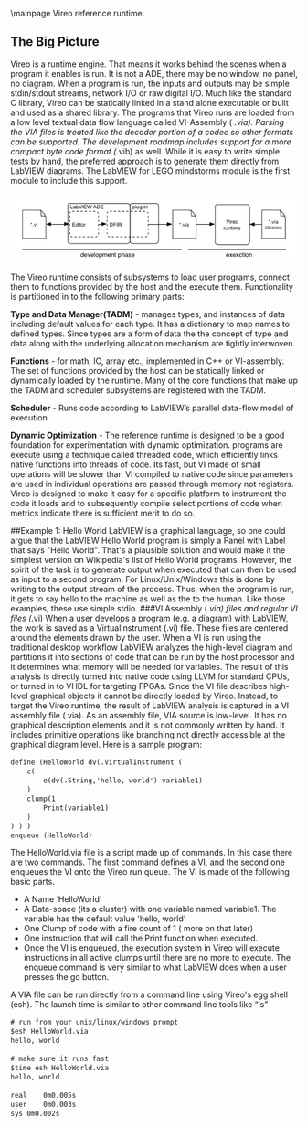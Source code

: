 \mainpage Vireo reference runtime.


## The Big Picture
Vireo is a runtime engine. That means it works behind the scenes when a  program it enables is run. It is not a ADE, there may be no window, no panel, no diagram. When a program is run, the inputs and outputs may be simple stdin/stdout streams, network I/O or raw digital I/O. Much like the standard C library, Vireo can be statically linked in a stand alone executable or built and used as a shared library.  The programs that Vireo runs are loaded from a low level textual data flow language called VI-Assembly ( *.via).  Parsing the VIA files is treated like the decoder portion of a codec so other formats can be supported. The development roadmap includes support for a more compact byte code format (*.vib) as well.  While it is easy to write simple tests by hand, the preferred approach is to generate them directly from LabVIEW diagrams. The LabVIEW for LEGO mindstorms module is the first module to include this support.

![Vireo workflow](Vireo_bigpicture_workflow.png)

The  Vireo runtime consists of subsystems to load user programs, connect them to functions provided by the host and the execute them. Functionality  is partitioned in to the following primary parts:

__Type and Data Manager(TADM)__ - manages types, and instances of data including default values for each type. It has a dictionary to map names to defined types. Since types are a form of data the the concept of type and data along with the underlying allocation mechanism are tightly interwoven.

__Functions__ - for math, IO, array etc., implemented in C++ or VI-assembly. The set of functions provided by the host can be statically linked or dynamically loaded by the runtime. Many of the core functions that make up the TADM and scheduler subsystems are registered with the TADM.

__Scheduler__ - Runs code according to LabVIEW’s parallel data-flow model of execution.

__Dynamic Optimization__ - The reference runtime is designed to be a good foundation for experimentation with dynamic optimization. programs are execute using a technique called threaded code, which efficiently links native functions into threads of code. Its fast, but VI made of small operations will be slower than VI compiled to native code since parameters are used in individual operations are passed through memory not registers.  Vireo is designed to make it easy for a specific platform to instrument the code it loads and to subsequently compile select portions of code when metrics indicate there is sufficient merit to do so.


##Example 1: Hello World
LabVIEW is a graphical language, so one could argue that the LabVIEW Hello World program is simply a Panel with Label that says "Hello World". That's a plausible solution and would make it the simplest version on Wikipedia's list of Hello World programs. However, the spirit of the task is to generate output when executed that can then be used as input to a second program. For Linux/Unix/Windows this is done by writing to the output stream of the process. Thus, when the program is run, it gets to say hello to the machine as well as the to the human. Like those examples, these use simple stdio.
###VI Assembly (*.via) files and regular VI files (*.vi)
When a user develops a program (e.g. a diagram) with LabVIEW, the work is saved as a VirtualInstrument (.vi) file. These files are centered around the elements drawn by the user.  When a VI is run using  the traditional desktop workflow LabVIEW analyzes the high-level diagram and partitions it into sections of code that can be run by the host processor and it determines what memory will be needed for variables. The result of this analysis is directly turned into native code using LLVM for standard CPUs, or turned in to VHDL for targeting FPGAs. Since the VI file describes high-level graphical objects it cannot be directly loaded by Vireo. Instead, to target the Vireo runtime, the result of LabVIEW analysis is captured in a VI assembly file (.via).
As an assembly file, VIA source is low-level. It has no graphical description elements and it is not commonly written by hand. It includes primitive operations like branching not directly accessible at the graphical diagram level.  Here is a sample program:

~~~
define (HelloWorld dv(.VirtualInstrument (
    c(
        e(dv(.String,'hello, world') variable1)
    )
    clump(1
        Print(variable1)
    )
) ) )
enqueue (HelloWorld)
~~~
The HelloWorld.via file is a script made up of commands. In this case there are two commands. The first command defines a VI, and the second one enqueues the VI onto the Vireo run queue. The VI is made of the following basic parts.
* A Name ‘HelloWorld’
* A Data-space (its a cluster) with one variable named variable1. The variable has the default value 'hello, world'
* One Clump of code with a fire count of 1 ( more on that later)
* One instruction that will call the Print function when executed.
* Once the VI is enqueued, the execution system in Vireo will execute instructions in all active clumps until there are no more to execute. The enqueue command is very similar to what LabVIEW does when a user presses the go button.

A VIA file can be run directly from a command line using Vireo's egg shell (esh). The launch time is similar to other command line tools like “ls”
~~~
# run from your unix/linux/windows prompt
$esh HelloWorld.via
hello, world

# make sure it runs fast
$time esh HelloWorld.via
hello, world

real	0m0.005s
user	0m0.003s
sys	0m0.002s
~~~